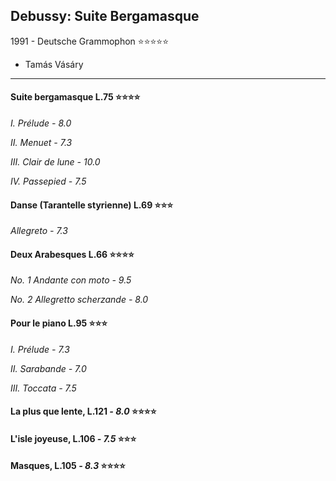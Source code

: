 Debussy: Suite Bergamasque
---
1991 - Deutsche Grammophon ⭐⭐⭐⭐⭐
- Tamás Vásáry
---
#### **Suite bergamasque L.75 ⭐⭐⭐⭐**

_I. Prélude - 8.0_

_II. Menuet - 7.3_

_III. Clair de lune - 10.0_

_IV. Passepied - 7.5_

#### **Danse (Tarantelle styrienne) L.69 ⭐⭐⭐**

_Allegreto - 7.3_

#### **Deux Arabesques L.66 ⭐⭐⭐⭐**

_No. 1 Andante con moto - 9.5_

_No. 2 Allegretto scherzande - 8.0_

#### **Pour le piano L.95 ⭐⭐⭐**

_I. Prélude - 7.3_

_II. Sarabande - 7.0_

_III. Toccata - 7.5_

#### **La plus que lente, L.121** _- 8.0_ **⭐⭐⭐⭐**

#### **L'isle joyeuse, L.106** _- 7.5_ **⭐⭐⭐**

#### **Masques, L.105** _- 8.3_ ⭐⭐⭐⭐
